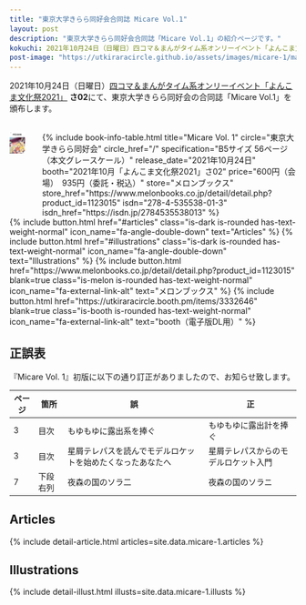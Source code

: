 ```yaml
---
title: "東京大学きらら同好会合同誌 Micare Vol.1"
layout: post
description: "東京大学きらら同好会合同誌「Micare Vol.1」の紹介ページです。"
kokuchi: 2021年10月24日（日曜日）四コマ＆まんがタイム系オンリーイベント「よんこま文化祭2021」 さ02にて、東京大学きらら同好会の合同誌「Micare Vol.1」を頒布します。
post-image: "https://utkiraracircle.github.io/assets/images/micare-1/main.png"
---
```


2021年10月24日（日曜日）[四コマ＆まんがタイム系オンリーイベント「よんこま文化祭2021」](https://www.yonkoma.info/p/index2021.html) **さ02**にて、東京大学きらら同好会の合同誌「Micare Vol.1」を頒布します。

<br>
<div class="columns is-centered is-multiline">
    <div class="column is-one-fifth-desktop is-one-third-tablet">
        <a href="/assets/images/micare-1/cover.jpg" data-lightbox="cover">
            <img src="/assets/images/micare-1/cover.jpg" alt="Micare Vol.1表紙" style="width: 75%; max-width: 250px">
        </a>
    </div>
    <div class="column is-half">
        {% include book-info-table.html
           title="Micare Vol. 1"
           circle="東京大学きらら同好会"
           circle_href="/"
           specification="B5サイズ 56ページ（本文グレースケール）"
           release_date="2021年10月24日"
           booth="2021年10月「よんこま文化祭2021」さ02"
           price="600円（会場）　935円（委託・税込）"
           store="メロンブックス"
           store_href="https://www.melonbooks.co.jp/detail/detail.php?product_id=1123015"
           isdn="278-4-535538-01-3"
           isdn_href="https://isdn.jp/2784535538013" %}
    </div>
</div>

<div class="columns is-centered is-multiline">
    {% include button.html
       href="#articles"
       class="is-dark is-rounded has-text-weight-normal"
       icon_name="fa-angle-double-down"
       text="Articles" %}
    {% include button.html
       href="#illustrations"
       class="is-dark is-rounded has-text-weight-normal"
       icon_name="fa-angle-double-down"
       text="Illustrations" %}
    {% include button.html
       href="https://www.melonbooks.co.jp/detail/detail.php?product_id=1123015"
       blank=true
       class="is-melon is-rounded has-text-weight-normal"
       icon_name="fa-external-link-alt"
       text="メロンブックス" %}
    {% include button.html
       href="https://utkiraracircle.booth.pm/items/3332646"
       blank=true
       class="is-booth is-rounded has-text-weight-normal"
       icon_name="fa-external-link-alt"
       text="booth（電子版DL用）" %}
</div>

## 正誤表

『Micare Vol. 1』初版に以下の通り訂正がありましたので、お知らせ致します。
<!-- なお、訂正後の内容で電子版を更新し配布しております。必要に応じご利用ください。 -->

ページ | 箇所       | 誤 | 正
------|------------|----|-----
 3    | 目次       | もゆもゆに露出系を捧ぐ | もゆもゆに露出計を捧ぐ
 3    | 目次       | 星屑テレパスを読んでモデルロケットを始めたくなったあなたへ | 星屑テレパスからのモデルロケット入門
 7    | 下段右列   | 夜森の国のソラ二 | 夜森の国のソラニ

## Articles

{% include detail-article.html articles=site.data.micare-1.articles %}

## Illustrations

{% include detail-illust.html illusts=site.data.micare-1.illusts %}
